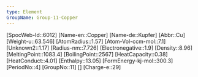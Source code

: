 ```yaml
---
type: Element
GroupName: Group-11-Copper
---
```

[SpocWeb-Id::6012]
[Name-en::Copper]
[Name-de::Kupfer]
[Abbr::Cu]
[Weight-u::63.546]
[AtomRadius::1.57]
[Atom-Vol-ccm-mol::7.1]
[Unknown2::1.17]
[Radius-nm::7.726]
[Electronegative::1.9]
[Density::8.96]
[MeltingPoint::1083.4]
[BoilingPoint::2567]
[HeatCapacity::0.38]
[HeatConduct::4.01]
[Enthalpy::13.05]
[FormEnergy-kj-mol::300.3]
[PeriodNo::4]
[GroupNo::11]
[]
[Charge-e::29]

